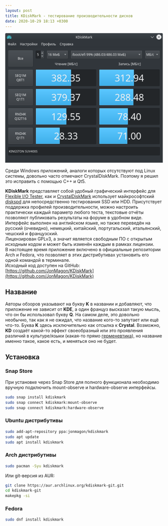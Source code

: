 ```yaml
---
layout: post
title: KDiskMark - тестирование производительности дисков
date: 2020-10-29 18:13 +0300
---
```


![Главное окно приложения](/assets/img/Screenshot_20201029_183104.png)

<!--summary.start-->
Среди Windows приложений, аналоги которых отсутствуют под Linux системы, довольно часто отмечают CrystalDiskMark. Поэтому я решил это исправить с помощью C++ и Qt5.
<!--summary.end-->

**KDiskMark** представляет собой удобный графический интерфейс для [Flexible I/O Tester](https://github.com/axboe/fio), как и [CrystalDiskMark](https://crystalmark.info/en/software/crystaldiskmark/) использует майкрософтский [diskspd](https://github.com/microsoft/diskspd) для непосредственно тестирования SSD или HDD. Присутствует поддержка профилей производительности, можно настроить практически каждый параметр любого теста, текстовые отчёты позволяют публиковать результаты на форуме в удобном виде.  
Интерфейс выполнен на английском языке, но также переведён на русский (очевидно), немецкий, китайский, португальский, итальянский, чешский и французский.  
Лицензирован GPLv3, а значит является свободным ПО с открытым исходным кодом и может быть изменён каждым в рамках лицензии.  
В настоящее время приложение включено в официальные репозитории Arch и Fedora, что позволяет в этих дистрибутивах установить его одной командой в терминале.  
Исходный код доступен на GitHub: [https://github.com/JonMagon/KDiskMark](https://github.com/JonMagon/KDiskMark)

## Название
Авторы обзоров указывают на букву **K** в названии и добавляют, что приложение не зависит от **KDE**, а один француз высказал такую мысль, что он бы использовал букву **Q**. На самом деле, это довольно необычно, так как я не ожидал, что название кого-то запутает или ещё что-то. Буква **K** здесь исключительно как отсылка к **Crystal**. Возможно, **KD** создаёт какой-то эффект своеобразный или это проявления различий в культуре/языки (какая-то прямо [герменевтика](https://ru.wikipedia.org/wiki/Герменевтика)), но название именно такое, какое есть, и меняться оно не будет.

## Установка
### Snap Store
При установке через Snap Store для полного функционала необходимо вручную подключить mount-observe и hardware-observe интерфейсы.
```bash
sudo snap install kdiskmark
sudo snap connect kdiskmark:mount-observe
sudo snap connect kdiskmark:hardware-observe
````

### Ubuntu дистрибутивы
```bash
sudo add-apt-repository ppa:jonmagon/kdiskmark
sudo apt update
sudo apt install kdiskmark
```

### Arch дистрибутивы
```bash
sudo pacman -Syu kdiskmark
```

Или git-версия из AUR:
```bash
git clone https://aur.archlinux.org/kdiskmark-git.git
cd kdiskmark-git
makepkg -si
```

### Fedora
```bash
sudo dnf install kdiskmark
```
